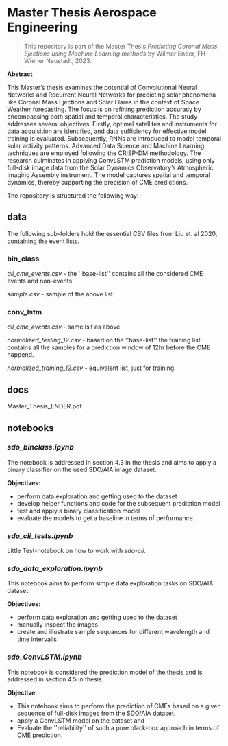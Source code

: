 # Master Thesis Aerospace Engineering
> This repository is part of the Master Thesis *Predicting Coronal Mass Ejections using Machine Learning methods* by Wilmar Ender, FH Wiener Neustadt, 2023.

**Abstract**

This Master’s thesis examines the potential of Convolutional Neural Networks and Recurrent Neural
Networks for predicting solar phenomena like Coronal Mass Ejections and Solar Flares in the context
of Space Weather forecasting. The focus is on refining prediction accuracy by encompassing both
spatial and temporal characteristics.
The study addresses several objectives. Firstly, optimal satellites and instruments for data acquisition
are identified, and data sufficiency for effective model training is evaluated. Subsequently, RNNs are
introduced to model temporal solar activity patterns. Advanced Data Science and Machine Learning
techniques are employed following the CRISP-DM methodology.
The research culminates in applying ConvLSTM prediction models, using only full-disk image data
from the Solar Dynamics Observatory’s Atmospheric Imaging Assembly instrument. The model
captures spatial and temporal dynamics, thereby supporting the precision of CME predictions.


The repository is structured the following way:
## data
The following sub-folders hold the essential CSV files from Liu et. al 2020, containing the event lists.

### bin_class
*all_cme_events.csv* - the ''base-list'' contains all the considered CME events and non-events.

*sample.csv* - sample of the above list

### conv_lstm
*all_cme_events.csv* - same lsit as above

*normalized_testing_12.csv* - based on the ''base-list'' the training list contains all the samples for a prediction window of 12hr before the CME happend.

*normalized_training_12.csv* - equivalent list, just for training.

## docs
Master_Thesis_ENDER.pdf

## notebooks
### *sdo_binclass.ipynb*

The notebook is addressed in section 4.3 in the thesis and aims to apply a binary classifier on the used SDO/AIA image dataset.

**Objectives:**

* perform data exploration and getting used to the dataset
* develop helper functions and code for the subsequent prediction model
* test and apply a binary classification model
* evaluate the models to get a baseline in terms of performance.

### *sdo_cli_tests.ipynb*
Little Test-notebook on how to work with *sdo-cli*.

### *sdo_data_exploration.ipynb*
This notebook aims to perform simple data exploration tasks on SDO/AIA dataset.

**Objectives:**

* perform data exploration and getting used to the dataset
* manually inspect the images
* create and illustrate sample sequances for different wavelength and time intervalls

### *sdo_ConvLSTM.ipynb*
This notebook is considered the prediction model of the thesis and is addressed in section 4.5 in thesis.

**Objective**:
* This notebook aims to perform the prediction of CMEs based on a given sequence of full-disk images from the SDO/AIA dataset.
* apply a ConvLSTM model on the dataset and
* Evaluate the ''reliability'' of such a pure black-box approach in terms of CME prediction.
